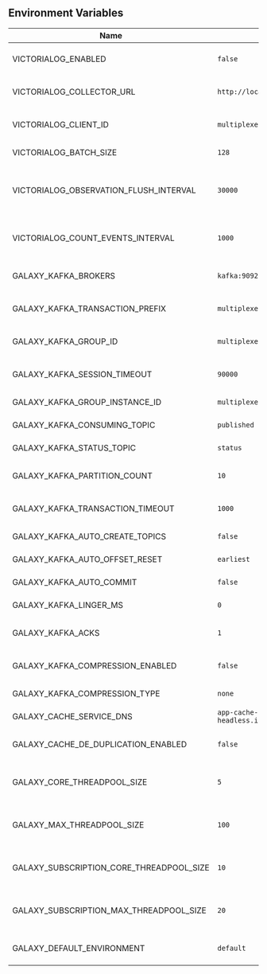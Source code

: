 <!--
Copyright 2024 Deutsche Telekom IT GmbH

SPDX-License-Identifier: Apache-2.0
-->

## Environment Variables

| Name                                     | Default                                              | Description                                                       |
|------------------------------------------|------------------------------------------------------|-------------------------------------------------------------------|
| VICTORIALOG_ENABLED                      | ``false``                                            | Enable or disable Victorialog integration                         |
| VICTORIALOG_COLLECTOR_URL                | ``http://localhost:8428``                            | URL for the Victorialog collector                                 |
| VICTORIALOG_CLIENT_ID                    | ``multiplexer``                                      | Client ID for Victorialog integration                             |
| VICTORIALOG_BATCH_SIZE                   | ``128``                                              | Batch size for Victorialog                                        |
| VICTORIALOG_OBSERVATION_FLUSH_INTERVAL   | ``30000``                                            | Interval for flushing observations to Victorialog in milliseconds |
| VICTORIALOG_COUNT_EVENTS_INTERVAL        | ``1000``                                             | Interval for counting events for Victorialog in milliseconds      |
| GALAXY_KAFKA_BROKERS                     | ``kafka:9092``                                       | Kafka broker for publishing and consuming events                  |
| GALAXY_KAFKA_TRANSACTION_PREFIX          | ``multiplexer``                                      | Transaction prefix for publishing events                          |
| GALAXY_KAFKA_GROUP_ID                    | ``multiplexers``                                     | Kafka consumer group for publishing events                        |
| GALAXY_KAFKA_SESSION_TIMEOUT             | ``90000``                                            | Kafka session timeout in milliseconds                             |
| GALAXY_KAFKA_GROUP_INSTANCE_ID           | ``multiplexer-0``                                    | Kafka consumer group instance ID                                  |
| GALAXY_KAFKA_CONSUMING_TOPIC             | ``published``                                        | Kafka topic for consuming events                                  |
| GALAXY_KAFKA_STATUS_TOPIC                | ``status``                                           | Kafka topic for status messages                                   |
| GALAXY_KAFKA_PARTITION_COUNT             | ``10``                                               | Number of partitions for Kafka                                    |
| GALAXY_KAFKA_TRANSACTION_TIMEOUT         | ``1000``                                             | Transaction timeout for Kafka in milliseconds                     |
| GALAXY_KAFKA_AUTO_CREATE_TOPICS          | ``false``                                            | Auto-create Kafka topics                                          |
| GALAXY_KAFKA_AUTO_OFFSET_RESET           | ``earliest``                                         | Auto-offset reset for Kafka                                       |
| GALAXY_KAFKA_AUTO_COMMIT                 | ``false``                                            | Auto-commit for Kafka                                             |
| GALAXY_KAFKA_LINGER_MS                   | ``0``                                                | Linger time for Kafka                                             |
| GALAXY_KAFKA_ACKS                        | ``1``                                                | Number of acknowledgments for Kafka                               |
| GALAXY_KAFKA_COMPRESSION_ENABLED         | ``false``                                            | Enable compression for Kafka                                      |                     
| GALAXY_KAFKA_COMPRESSION_TYPE            | ``none``                                             | Compression type for Kafka                                        |
| GALAXY_CACHE_SERVICE_DNS                 | ``app-cache-headless.integration.svc.cluster.local`` | DNS for cache service                                             |
| GALAXY_CACHE_DE_DUPLICATION_ENABLED      | ``false``                                            | Enable deduplication cache                                        |
| GALAXY_CORE_THREADPOOL_SIZE              | ``5``                                                | Core size of the thread pool for the galaxy component             |
| GALAXY_MAX_THREADPOOL_SIZE               | ``100``                                              | Maximum size of the thread pool for the galaxy component          |
| GALAXY_SUBSCRIPTION_CORE_THREADPOOL_SIZE | ``10``                                               | Core size of the thread pool for event subscriptions              |
| GALAXY_SUBSCRIPTION_MAX_THREADPOOL_SIZE  | ``20``                                               | Maximum size of the thread pool for event subscriptions           |
| GALAXY_DEFAULT_ENVIRONMENT               | ``default``                                          | Default environment for multi-tenancy                             |
